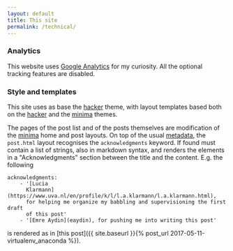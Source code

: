 ```yaml
---
layout: default
title: This site
permalink: /technical/
---
```


### Analytics

This website uses [Google Analytics](https://analytics.google.com) for my
curiosity. All the optional tracking features are disabled.

### Style and templates

This site uses as base the [hacker] theme, with layout templates based both on
the [hacker] and the [minima] themes. 

The pages of the post list and of the posts themselves are modification of the
[minima] home and post layouts. On top of the usual
[metadata](https://jekyllrb.com/docs/frontmatter), the ``post.html`` layout
recognises the ``acknowledgments`` keyword. If found must contain a list of
strings, also in markdown syntax, and renders the elements in a
"Acknowledgments" section between the title and the content. E.g. the following

    acknowledgments: 
        - '[Lucia
          Klarmann](https://www.uva.nl/en/profile/k/l/l.a.klarmann/l.a.klarmann.html),
          for helping me organize my babbling and supervisioning the first draft
          of this post'
        - '[Emre Aydin](eaydin), for pushing me into writing this post'

is rendered as in [this post]({{ site.baseurl }}{% post_url
2017-05-11-virtualenv_anaconda %}).

[hacker]: https://github.com/pages-themes/hacker
[minima]: https://github.com/jekyll/minima
